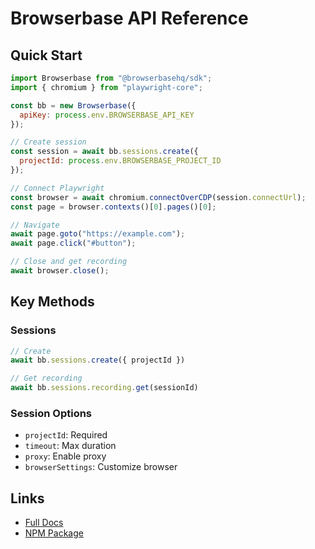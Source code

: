 # Browserbase API Reference

## Quick Start

```javascript
import Browserbase from "@browserbasehq/sdk";
import { chromium } from "playwright-core";

const bb = new Browserbase({
  apiKey: process.env.BROWSERBASE_API_KEY
});

// Create session
const session = await bb.sessions.create({
  projectId: process.env.BROWSERBASE_PROJECT_ID
});

// Connect Playwright
const browser = await chromium.connectOverCDP(session.connectUrl);
const page = browser.contexts()[0].pages()[0];

// Navigate
await page.goto("https://example.com");
await page.click("#button");

// Close and get recording
await browser.close();
```

## Key Methods

### Sessions
```javascript
// Create
await bb.sessions.create({ projectId })

// Get recording
await bb.sessions.recording.get(sessionId)
```

### Session Options
- `projectId`: Required
- `timeout`: Max duration
- `proxy`: Enable proxy
- `browserSettings`: Customize browser

## Links
- [Full Docs](https://docs.browserbase.com)
- [NPM Package](https://npmjs.com/@browserbasehq/sdk)